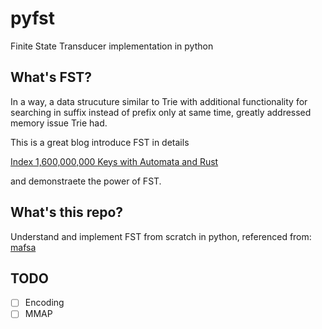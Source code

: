 # pyfst
Finite State Transducer implementation in python

## What's FST?

In a way, a data strucuture similar to Trie with additional functionality for searching in suffix instead of prefix only
at same time, greatly addressed memory issue Trie had. 

This is a great blog introduce FST in details

[Index 1,600,000,000 Keys with Automata and Rust
](https://blog.burntsushi.net/transducers/) 

and demonstraete the power of FST.

## What's this repo?

Understand and implement FST from scratch in python, referenced from: [mafsa](https://github.com/smarty-archives/mafsa)

## TODO

- [ ] Encoding
- [ ] MMAP
